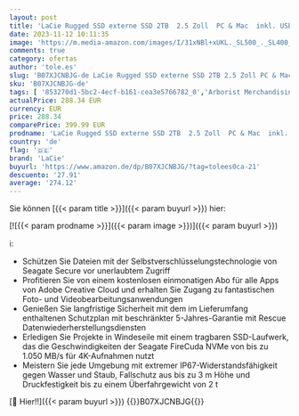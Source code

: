 ```yaml
---
layout: post
title: 'LaCie Rugged SSD externe SSD 2TB  2.5 Zoll  PC & Mac  inkl. USB-C w/o USB-A Kabel  inkl. 3 Jahre Rescue Service  Modellnr.: STHR2000800'
date: 2023-11-12 10:11:35
image: 'https://m.media-amazon.com/images/I/31xNBl+xUKL._SL500_._SL400_.jpg'
comments: true
category: ofertas
author: 'tole.es'
slug: 'B07XJCNBJG-de LaCie Rugged SSD externe SSD 2TB 2.5 Zoll PC & Mac inkl....'
sku: 'B07XJCNBJG-de'
tags: [ '853270d1-5bc2-4ecf-b161-cea3e5766782_0','Arborist Merchandising Root','Computer & Zubehör','Custom Stores','Datenspeicher','Externe Datenspeicher','Externe SSD','Interne Solid State Drives','Komponenten','PC-Gaming','Self Service','lacie','🇩🇪', ]
actualPrice: 288.34 EUR
currency: EUR
price: 288.34
comparePrice: 399.99 EUR
prodname: 'LaCie Rugged SSD externe SSD 2TB  2.5 Zoll  PC & Mac  inkl. USB-C w/o USB-A Kabel  inkl. 3 Jahre Rescue Service  Modellnr.: STHR2000800'
country: 'de'
flag: '🇩🇪'
brand: 'LaCie'
buyurl: 'https://www.amazon.de/dp/B07XJCNBJG/?tag=tolees0ca-21'
descuento: '27.91'
average: '274.12'
---
```


Sie können [{{< param title >}}]({{< param buyurl >}}) hier:

[![{{< param prodname >}}]({{< param image >}})]({{< param buyurl >}})

ℹ️:

- Schützen Sie Dateien mit der Selbstverschlüsselungstechnologie von Seagate Secure vor unerlaubtem Zugriff
- Profitieren Sie von einem kostenlosen einmonatigen Abo für alle Apps von Adobe Creative Cloud und erhalten Sie Zugang zu fantastischen Foto- und Videobearbeitungsanwendungen
- Genießen Sie langfristige Sicherheit mit dem im Lieferumfang enthaltenen Schutzplan mit beschränkter 5-Jahres-Garantie mit Rescue Datenwiederherstellungsdiensten
- Erledigen Sie Projekte in Windeseile mit einem tragbaren SSD-Laufwerk, das die Geschwindigkeiten der Seagate FireCuda NVMe von bis zu 1.050 MB/s für 4K-Aufnahmen nutzt
- Meistern Sie jede Umgebung mit extremer IP67-Widerstandsfähigkeit gegen Wasser und Staub, Fallschutz aus bis zu 3 m Höhe und Druckfestigkeit bis zu einem Überfahrgewicht von 2 t

[🛒 Hier!!]({{< param buyurl >}})
{{<world>}}B07XJCNBJG{{</world>}}
